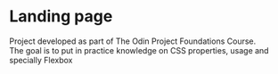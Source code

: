 # Landing page
Project developed as part of The Odin Project Foundations Course.\
The goal is to put in practice knowledge on CSS properties, usage and specially Flexbox
